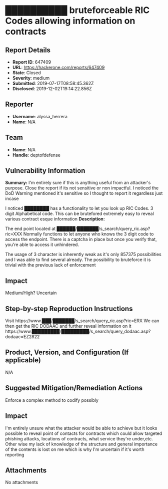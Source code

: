 # ██████████ bruteforceable RIC Codes allowing information on contracts 

## Report Details
- **Report ID**: 647409
- **URL**: https://hackerone.com/reports/647409
- **State**: Closed
- **Severity**: medium
- **Submitted**: 2019-07-17T08:58:45.362Z
- **Disclosed**: 2019-12-02T19:14:22.856Z

## Reporter
- **Username**: alyssa_herrera
- **Name**: N/A

## Team
- **Name**: N/A
- **Handle**: deptofdefense

## Vulnerability Information
**Summary:**
I'm entirely sure if this is anything useful from an attacker's purpose. Close the report if its not sensitive or non impactful. I noticed the DoD Warning mentioned it's sensitive so I thought to report it regardless just incase

I noticed ████████  has a functionality to let you look up RIC Codes. 3 digit Alphabetical code. This can be brutefored extremely easy to reveal various contract esque information 
**Description:**

The end point located at ██████/███████/s_search/query_ric.asp?ric=XXX
Normally functions to let anyone who knows the 3 digit code to access the endpoint. There is a captcha in place but once you verify that, you're able to access it unhindered. 

The usage of 3 character is inherently weak as it's only 857375 possibilities and I was able to find several already. The possibility to bruteforce it is trivial with the previous lack of enforcement

## Impact
Medium/High? Uncertain
## Step-by-step Reproduction Instructions
Visit https://www.███/███████/s_search/query_ric.asp?ric=ERX
We can then get the RIC DODAAC and further reveal information on it
https://www.█████████/█████████/s_search/query_dodaac.asp?dodaac=EZ2822

## Product, Version, and Configuration (If applicable)
N/A
## Suggested Mitigation/Remediation Actions
Enforce a complex method to codify possibly

## Impact

I'm entirely unsure what the attacker would be able to achieve but it looks possible to reveal point of contacts for contracts which could allow targeted phishing attacks, locations of contracts, what service they're under,etc. Other wise my lack of knowledge of the structure and general importance of the contents is lost on me which is why I'm uncertain if it's worth reporting

## Attachments
No attachments
